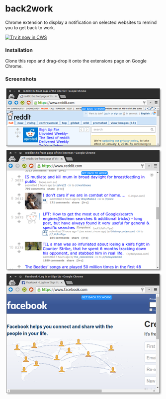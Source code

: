 # back2work
Chrome extension to display a notification on selected websites to remind you to get back to work.


<a target="_blank" href="https://chrome.google.com/webstore/detail/back-to-work/njaifcgiknihkjofpbjhfpmhjicblgoo">![Try it now in CWS](https://raw.github.com/GoogleChrome/chrome-app-samples/master/tryitnowbutton.png "Click here to install this sample from the Chrome Web Store")</a>

### Installation

Clone this repo and drag-drop it onto the extensions page on Google Chrome.


### Screenshots

![Reddit 1](screens/reddit1.png)
![Reddit 2](screens/reddit2.png)
![Facebook](screens/fb.png)
